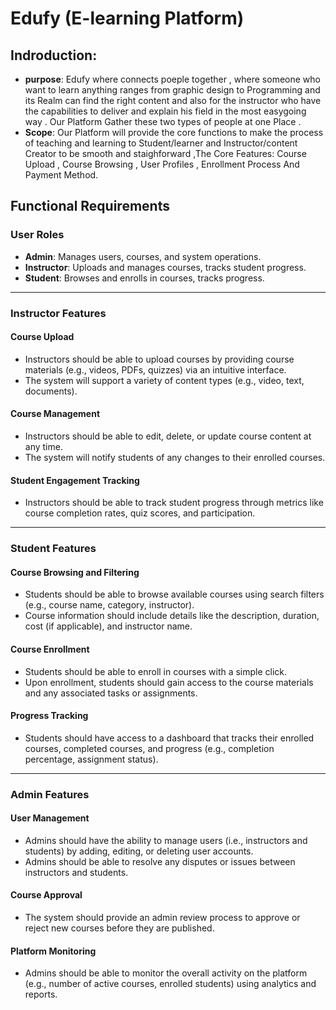 # Edufy (E-learning Platform)

## **Indroduction**:
- **purpose**: Edufy where connects poeple together , where someone who  want to learn anything ranges from graphic design to Programming and its Realm can find the right content and also for the instructor who have the capabilities to deliver and explain his field in the most easygoing way . Our Platform Gather these two types of people at one Place .
- **Scope**: Our Platform will provide the core functions to make the process of teaching and learning to Student/learner and Instructor/content Creator to be smooth and staighforward ,The Core Features: Course Upload , Course Browsing , User Profiles , Enrollment Process And Payment Method.
  

## Functional Requirements

### User Roles
- **Admin**: Manages users, courses, and system operations.
- **Instructor**: Uploads and manages courses, tracks student progress.
- **Student**: Browses and enrolls in courses, tracks progress.

---

### Instructor Features

#### Course Upload
- Instructors should be able to upload courses by providing course materials (e.g., videos, PDFs, quizzes) via an intuitive interface.
- The system will support a variety of content types (e.g., video, text, documents).

#### Course Management
- Instructors should be able to edit, delete, or update course content at any time.
- The system will notify students of any changes to their enrolled courses.

#### Student Engagement Tracking
- Instructors should be able to track student progress through metrics like course completion rates, quiz scores, and participation.

---

### Student Features

#### Course Browsing and Filtering
- Students should be able to browse available courses using search filters (e.g., course name, category, instructor).
- Course information should include details like the description, duration, cost (if applicable), and instructor name.

#### Course Enrollment
- Students should be able to enroll in courses with a simple click.
- Upon enrollment, students should gain access to the course materials and any associated tasks or assignments.

#### Progress Tracking
- Students should have access to a dashboard that tracks their enrolled courses, completed courses, and progress (e.g., completion percentage, assignment status).

---

### Admin Features

#### User Management
- Admins should have the ability to manage users (i.e., instructors and students) by adding, editing, or deleting user accounts.
- Admins should be able to resolve any disputes or issues between instructors and students.

#### Course Approval
- The system should provide an admin review process to approve or reject new courses before they are published.

#### Platform Monitoring
- Admins should be able to monitor the overall activity on the platform (e.g., number of active courses, enrolled students) using analytics and reports.
